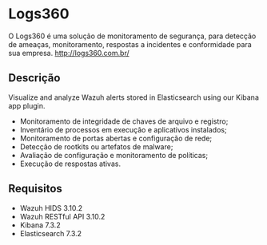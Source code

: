 # Logs360

O Logs360 é uma solução de monitoramento de segurança, para detecção de ameaças, monitoramento, respostas a incidentes e conformidade para sua empresa.
http://logs360.com.br/

## Descrição

Visualize and analyze Wazuh alerts stored in Elasticsearch using our Kibana app plugin.

- Monitoramento de integridade de chaves de arquivo e registro;
- Inventário de processos em execução e aplicativos instalados;
- Monitoramento de portas abertas e configuração de rede;
- Detecção de rootkits ou artefatos de malware;
- Avaliação de configuração e monitoramento de políticas;
- Execução de respostas ativas.


## Requisitos

- Wazuh HIDS 3.10.2
- Wazuh RESTful API 3.10.2
- Kibana 7.3.2
- Elasticsearch 7.3.2
